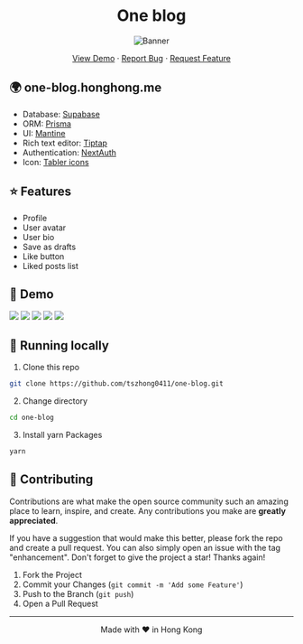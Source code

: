 <h1 align="center">
 One blog
</h1>

<p align="center">
  <img src="https://socialify.git.ci/tszhong0411/one-blog/image?forks=1&issues=1&logo=https%3A%2F%2Fone-blog.honghong.me%2Fstatic%2Fimages%2Flogo.png&name=1&owner=1&pattern=Solid&pulls=1&stargazers=1&theme=Dark"  alt="Banner">
</p>

<p align="center">
    <a href="https://one-blog.honghong.me" target="blank">View Demo</a>
    ·
    <a href="https://github.com/tszhong0411/one-blog/issues/new">Report Bug</a>
    ·
    <a href="https://github.com/tszhong0411/one-blog/issues/new">Request Feature</a>
</p>

## 🌍 one-blog.honghong.me

- Database: [Supabase](https://supabase.com)
- ORM: [Prisma](https://www.prisma.io)
- UI: [Mantine](https://mantine.dev)
- Rich text editor: [Tiptap](https://tiptap.dev)
- Authentication: [NextAuth](https://next-auth.js.org)
- Icon: [Tabler icons](https://tabler-icons.io/)

## ⭐ Features

- Profile
- User avatar
- User bio
- Save as drafts
- Like button
- Liked posts list

## 🚀 Demo

<img src="https://img.shields.io/badge/website-one--blog.honghong.me-blue?style=flat-square&color=black" />

<img src="https://img.shields.io/github/repo-size/tszhong0411/one-blog?style=flat-square&color=green" />

<img src="https://img.shields.io/github/languages/top/tszhong0411/one-blog?style=flat-square" />

<img src="https://img.shields.io/github/commit-activity/m/tszhong0411/one-blog?color=orange&style=flat-square" />

<img src="https://img.shields.io/github/deployments/tszhong0411/one-blog/Production?style=flat-square" />

## 👋 Running locally

1. Clone this repo

```sh
git clone https://github.com/tszhong0411/one-blog.git
```

2. Change directory

```sh
cd one-blog
```

3. Install yarn Packages

```sh
yarn
```

## 🍰 Contributing

Contributions are what make the open source community such an amazing place to learn, inspire, and create. Any contributions you make are **greatly appreciated**.

If you have a suggestion that would make this better, please fork the repo and create a pull request. You can also simply open an issue with the tag "enhancement".
Don't forget to give the project a star! Thanks again!

1. Fork the Project
2. Commit your Changes (`git commit -m 'Add some Feature'`)
3. Push to the Branch (`git push`)
4. Open a Pull Request

<hr>
<p align="center">
Made with ❤️ in Hong Kong
</p>
